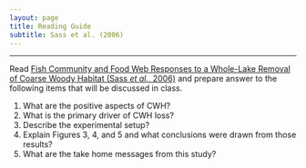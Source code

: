 ```yaml
---
layout: page
title: Reading Guide
subtitle: Sass et al. (2006)
---
```


----

Read [Fish Community and Food Web Responses to a Whole-Lake Removal of Coarse Woody Habitat (Sass *et al.*, 2006)](RESOURCES/Sassetal_2006_CWHremoval.pdf) and prepare answer to the following items that will be discussed in class.

1. What are the positive aspects of CWH?
1. What is the primary driver of CWH loss?
1. Describe the experimental setup?
1. Explain Figures 3, 4, and 5 and what conclusions were drawn from those results?
1. What are the take home messages from this study?
